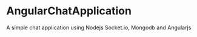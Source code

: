 AngularChatApplication
======================

A simple chat application using Nodejs Socket.io, Mongodb and Angularjs
